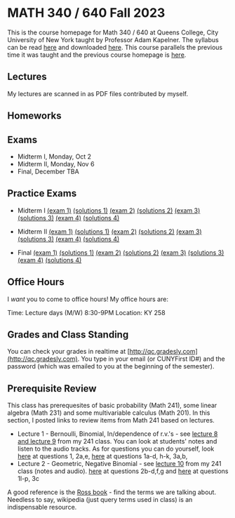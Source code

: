 # MATH 340 / 640 Fall 2023

This is the course homepage for Math 340 / 640 at Queens College, City University of New York taught by Professor Adam Kapelner. The syllabus can be read [here](https://github.com/kapelner/QC_MATH_340_Fall_2023/blob/master/syllabus/syllabus.pdf) and downloaded [here](https://raw.githubusercontent.com/kapelner/QC_MATH_340_Fall_2023/master/syllabus/syllabus.pdf). This course parallels the previous time it was taught and the previous course homepage is [here](https://github.com/kapelner/QC_Math_621_Fall_2020).

## Lectures

My lectures are scanned in as PDF files contributed by myself.

<!--
* Lecture 23 [(Prof)](https://github.com/kapelner/QC_MATH_340_Fall_2023/blob/master/lectures/lec23kap.pdf)
* Lecture 22 [(Prof)](https://github.com/kapelner/QC_MATH_340_Fall_2023/blob/master/lectures/lec22kap.pdf)
* Lecture 21 [(Prof)](https://github.com/kapelner/QC_MATH_340_Fall_2023/blob/master/lectures/lec21kap.pdf)
* Lecture 20 [(Prof)](https://github.com/kapelner/QC_MATH_340_Fall_2023/blob/master/lectures/lec20kap.pdf)
* Lecture 19 [(Prof)](https://github.com/kapelner/QC_MATH_340_Fall_2023/blob/master/lectures/lec19kap.pdf)
* Lecture 18 [(Prof)](https://github.com/kapelner/QC_MATH_340_Fall_2023/blob/master/lectures/lec18kap.pdf)
* Lecture 17 [(Prof)](https://github.com/kapelner/QC_MATH_340_Fall_2023/blob/master/lectures/lec17kap.pdf)
* Lecture 16 [(Prof)](https://github.com/kapelner/QC_MATH_340_Fall_2023/blob/master/lectures/lec16kap.pdf)
* Lecture 15 [(Prof)](https://github.com/kapelner/QC_MATH_340_Fall_2023/blob/master/lectures/lec15kap.pdf)
* Lecture 14 [(Prof)](https://github.com/kapelner/QC_MATH_340_Fall_2023/blob/master/lectures/lec14kap.pdf)
* Lecture 13 [(Prof)](https://github.com/kapelner/QC_MATH_340_Fall_2023/blob/master/lectures/lec13kap.pdf)
* Lecture 12 [(Prof)](https://github.com/kapelner/QC_MATH_340_Fall_2023/blob/master/lectures/lec12kap.pdf)
* Lecture 11 [(Prof)](https://github.com/kapelner/QC_MATH_340_Fall_2023/blob/master/lectures/lec11kap.pdf)
* Lecture 10 [(Prof)](https://github.com/kapelner/QC_MATH_340_Fall_2023/blob/master/lectures/lec10kap.pdf)
* Lecture 9 [(Prof)](https://github.com/kapelner/QC_MATH_340_Fall_2023/blob/master/lectures/lec09kap.pdf)
* Lecture 8 [(Prof)](https://github.com/kapelner/QC_MATH_340_Fall_2023/blob/master/lectures/lec08kap.pdf)
* Lecture 7 [(Prof)](https://github.com/kapelner/QC_MATH_340_Fall_2023/blob/master/lectures/lec07kap.pdf)
* Lecture 6 [(Prof)](https://github.com/kapelner/QC_MATH_340_Fall_2023/blob/master/lectures/lec06kap.pdf)
* Lecture 5 [(Prof)](https://github.com/kapelner/QC_MATH_340_Fall_2023/blob/master/lectures/lec05kap.pdf)
* Lecture 4 [(Prof)](https://github.com/kapelner/QC_MATH_340_Fall_2023/blob/master/lectures/lec04kap.pdf)
* Lecture 3 [(Prof)](https://github.com/kapelner/QC_MATH_340_Fall_2023/blob/master/lectures/lec03kap.pdf)
* Lecture 2 [(Prof)](https://github.com/kapelner/QC_MATH_340_Fall_2023/blob/master/lectures/lec02kap.pdf)
* Lecture 1 [(Prof)](https://github.com/kapelner/QC_MATH_340_Fall_2023/blob/master/lectures/lec01kap.pdf)
-->

## Homeworks

<!--
* Homework 9 [(download)](https://github.com/kapelner/QC_MATH_340_Fall_2023/blob/master/homeworks/hw09/hw09.pdf?raw=true) [(view)](https://github.com/kapelner/QC_MATH_340_Fall_2023/blob/master/homeworks/hw09/hw09.pdf) (due 12/12)
* Homework 8 [(download)](https://github.com/kapelner/QC_MATH_340_Fall_2023/blob/master/homeworks/hw08/hw08.pdf?raw=true) [(view)](https://github.com/kapelner/QC_MATH_340_Fall_2023/blob/master/homeworks/hw08/hw08.pdf) (due 12/2)
* Homework 7 [(download)](https://github.com/kapelner/QC_MATH_340_Fall_2023/blob/master/homeworks/hw07/hw07.pdf?raw=true) [(view)](https://github.com/kapelner/QC_MATH_340_Fall_2023/blob/master/homeworks/hw07/hw07.pdf) (due 12/12)
* Homework 6 [(download)](https://github.com/kapelner/QC_MATH_340_Fall_2023/blob/master/homeworks/hw06/hw06.pdf?raw=true) [(view)](https://github.com/kapelner/QC_MATH_340_Fall_2023/blob/master/homeworks/hw06/hw06.pdf) (not formally due)
* Homework 5 [(download)](https://github.com/kapelner/QC_MATH_340_Fall_2023/blob/master/homeworks/hw05/hw05.pdf?raw=true) [(view)](https://github.com/kapelner/QC_MATH_340_Fall_2023/blob/master/homeworks/hw05/hw05.pdf) (due 12/1)
* Homework 4 [(download)](https://github.com/kapelner/QC_MATH_340_Fall_2023/blob/master/homeworks/hw04/hw04.pdf?raw=true) [(view)](https://github.com/kapelner/QC_MATH_340_Fall_2023/blob/master/homeworks/hw04/hw04.pdf) (due 11/14)
* Homework 3 [(download)](https://github.com/kapelner/QC_MATH_340_Fall_2023/blob/master/homeworks/hw03/hw03.pdf?raw=true) [(view)](https://github.com/kapelner/QC_MATH_340_Fall_2023/blob/master/homeworks/hw03/hw03.pdf) (due 10/30)
* Homework 2 [(download)](https://github.com/kapelner/QC_MATH_340_Fall_2023/blob/master/homeworks/hw02/hw02.pdf?raw=true) [(view)](https://github.com/kapelner/QC_MATH_340_Fall_2023/blob/master/homeworks/hw02/hw02.pdf) (due 9/30)
* Homework 1 [(download)](https://github.com/kapelner/QC_MATH_340_Fall_2023/blob/master/homeworks/hw01/hw01.pdf?raw=true) [(view)](https://github.com/kapelner/QC_MATH_340_Fall_2023/blob/master/homeworks/hw01/hw01.pdf) (due 9/5)
-->

## Exams

* Midterm I, Monday, Oct 2
* Midterm II, Monday, Nov 6
* Final, December TBA

## Practice Exams

* Midterm I [(exam 1)](https://github.com/kapelner/QC_Math_621_Fall_2020/blob/master/exams/midterm1/midterm1.pdf) [(solutions 1)](https://github.com/kapelner/QC_Math_621_Fall_2020/blob/master/exams/midterm1/midterm1_solutions.pdf) [(exam 2)](https://github.com/kapelner/QC_Math_621_Fall_2017/blob/master/exams/midterm1/midterm1.pdf) [(solutions 2)](https://github.com/kapelner/QC_Math_621_Fall_2017/blob/master/exams/midterm1/midterm1_solutions.pdf) [(exam 3)](https://github.com/kapelner/QC_Math_621_Fall_2019/blob/master/exams/midterm1/midterm1.pdf) [(solutions 3)](https://github.com/kapelner/QC_Math_621_Fall_2019/blob/master/exams/midterm1/midterm1_solutions.pdf) [(exam 4)](https://github.com/kapelner/QC_Math_621_Fall_2021/blob/master/exams/midterm1/midterm1.pdf) [(solutions 4)](https://github.com/kapelner/QC_Math_621_Fall_2021/blob/master/exams/midterm1/midterm1_solutions.pdf)

* Midterm II [(exam 1)](https://github.com/kapelner/QC_Math_621_Fall_2020/blob/master/exams/midterm2/midterm2.pdf) [(solutions 1)](https://github.com/kapelner/QC_Math_621_Fall_2020/blob/master/exams/midterm2/midterm2_solutions.pdf) [(exam 2)](https://github.com/kapelner/QC_Math_621_Fall_2017/blob/master/exams/midterm2/midterm2.pdf) [(solutions 2)](https://github.com/kapelner/QC_Math_621_Fall_2017/blob/master/exams/midterm2/midterm2_solutions.pdf) [(exam 3)](https://github.com/kapelner/QC_Math_621_Fall_2019/blob/master/exams/midterm2/midterm2.pdf) [(solutions 3)](https://github.com/kapelner/QC_Math_621_Fall_2019/blob/master/exams/midterm2/midterm2_solutions.pdf) [(exam 4)](https://github.com/kapelner/QC_Math_621_Fall_2021/blob/master/exams/midterm2/midterm2.pdf) [(solutions 4)](https://github.com/kapelner/QC_Math_621_Fall_2021/blob/master/exams/midterm2/midterm2_solutions.pdf)

* Final [(exam 1)](https://github.com/kapelner/QC_Math_621_Fall_2020/blob/master/exams/final/final.pdf) [(solutions 1)](https://github.com/kapelner/QC_Math_621_Fall_2020/blob/master/exams/final/final_solutions.pdf) [(exam 2)](https://github.com/kapelner/QC_Math_621_Fall_2017/blob/master/exams/final/final.pdf) [(solutions 2)](https://github.com/kapelner/QC_Math_621_Fall_2017/blob/master/exams/final/final_solutions.pdf) [(exam 3)](https://github.com/kapelner/QC_Math_621_Fall_2019/blob/master/exams/final/final.pdf) [(solutions 3)](https://github.com/kapelner/QC_Math_621_Fall_2019/blob/master/exams/final/final_solutions.pdf) [(exam 4)](https://github.com/kapelner/QC_Math_621_Fall_2021/blob/master/exams/final/final.pdf) [(solutions 4)](https://github.com/kapelner/QC_Math_621_Fall_2021/blob/master/exams/final/final_solutions.pdf)

## Office Hours

I *want* you to come to office hours! My office hours are:

Time: Lecture days (M/W) 8:30-9PM
Location: KY 258


## Grades and Class Standing

You can check your grades in realtime at [http://qc.gradesly.com](http://qc.gradesly.com). You type in your email (or CUNYFirst ID#) and the password (which was emailed to you at the beginning of the semester).

## Prerequisite Review

This class has prerequesites of basic probability (Math 241), some linear algebra (Math 231) and some multivariable calculus (Math 201). In this section, I posted links to review items from Math 241 based on lectures. 

* Lecture 1 - Bernoulli, Binomial, In/dependence of r.v.'s - see [lecture 8 and lecture 9](https://github.com/kapelner/QC_Math_241_Fall_2016) from my 241 class. You can look at students' notes and listen to the audio tracks. As for questions you can do yourself, look [here](https://github.com/kapelner/QC_Math_241_Fall_2016/blob/master/exams/midterm2/midterm2_solutions.pdf) at questions 1, 2a,e, [here](https://github.com/kapelner/QC_Math_241_Fall_2015/blob/master/exams/midterm2/midterm2_solutions.pdf) at questions 1a-d, h-k, 3a,b, 
* Lecture 2 - Geometric, Negative Binomial - see [lecture 10](https://github.com/kapelner/QC_Math_241_Fall_2016) from my 241 class (notes and audio). [here](https://github.com/kapelner/QC_Math_241_Fall_2016/blob/master/exams/midterm2/midterm2_solutions.pdf) at questions 2b-d,f,g and [here](https://github.com/kapelner/QC_Math_241_Fall_2015/blob/master/exams/midterm2/midterm2_solutions.pdf) at questions 1l-p, 3c<!---->

A good reference is the [Ross book](https://www.amazon.com/First-Course-Probability-6th/dp/0130338516/ref=sr_1_6?ie=UTF8&qid=1504062810&sr=8-6&keywords=probability+ross) - find the terms we are talking about. Needless to say, wikipedia (just query terms used in class) is an indispensable resource.
